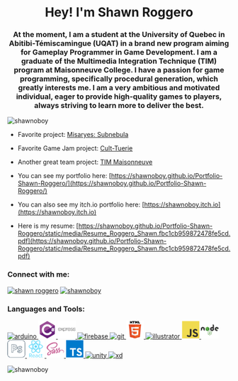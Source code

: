 <h1 align="center">Hey! I'm Shawn Roggero</h1>
<h3 align="center">At the moment, I am a student at the University of Quebec in Abitibi-Témiscamingue (UQAT) in a brand new program aiming for Gameplay Programmer in Game Development. I am a graduate of the Multimedia Integration Technique (TIM) program at Maisonneuve College. I have a passion for game programming, specifically procedural generation, which greatly interests me. I am a very ambitious and motivated individual, eager to provide high-quality games to players, always striving to learn more to deliver the best.</h3>

<p align="left"> <img src="https://komarev.com/ghpvc/?username=shawnoboy&label=Profile%20Views&color=ff7b00&style=flat-square" alt="shawnoboy" /> </p>

- Favorite project: [Misaryes: Subnebula](https://shawnoboy.itch.io/misaryes-subnebula)

- Favorite Game Jam project: [Cult-Tuerie](https://shawnoboy.itch.io/cult-tuerie)

- Another great team project: [TIM Maisonneuve](https://shawnoboy.github.io/Projet-Web-2023/)

- You can see my portfolio here: [https://shawnoboy.github.io/Portfolio-Shawn-Roggero/](https://shawnoboy.github.io/Portfolio-Shawn-Roggero/)

- You can also see my itch.io portfolio here: [https://shawnoboy.itch.io](https://shawnoboy.itch.io)

- Here is my resume: [https://shawnoboy.github.io/Portfolio-Shawn-Roggero/static/media/Resume_Roggero_Shawn.fbc1cb959872478fe5cd.pdf](https://shawnoboy.github.io/Portfolio-Shawn-Roggero/static/media/Resume_Roggero_Shawn.fbc1cb959872478fe5cd.pdf)

<h3 align="left">Connect with me:</h3>
<p align="left">
<a href="https://linkedin.com/in/shawn roggero" target="blank"><img align="center" src="https://raw.githubusercontent.com/rahuldkjain/github-profile-readme-generator/master/src/images/icons/Social/linked-in-alt.svg" alt="shawn roggero" height="30" width="40" /></a>
<a href="https://www.youtube.com/c/shawnoboy" target="blank"><img align="center" src="https://raw.githubusercontent.com/rahuldkjain/github-profile-readme-generator/master/src/images/icons/Social/youtube.svg" alt="shawnoboy" height="30" width="40" /></a>
</p>

<h3 align="left">Languages and Tools:</h3>
<p align="left"> <a href="https://www.arduino.cc/" target="_blank" rel="noreferrer"> <img src="https://cdn.worldvectorlogo.com/logos/arduino-1.svg" alt="arduino" width="40" height="40"/> </a> <a href="https://www.w3schools.com/cs/" target="_blank" rel="noreferrer"> <img src="https://raw.githubusercontent.com/devicons/devicon/master/icons/csharp/csharp-original.svg" alt="csharp" width="40" height="40"/> </a> <a href="https://expressjs.com" target="_blank" rel="noreferrer"> <img src="https://raw.githubusercontent.com/devicons/devicon/master/icons/express/express-original-wordmark.svg" alt="express" width="40" height="40"/> </a> <a href="https://firebase.google.com/" target="_blank" rel="noreferrer"> <img src="https://www.vectorlogo.zone/logos/firebase/firebase-icon.svg" alt="firebase" width="40" height="40"/> </a> <a href="https://git-scm.com/" target="_blank" rel="noreferrer"> <img src="https://www.vectorlogo.zone/logos/git-scm/git-scm-icon.svg" alt="git" width="40" height="40"/> </a> <a href="https://www.w3.org/html/" target="_blank" rel="noreferrer"> <img src="https://raw.githubusercontent.com/devicons/devicon/master/icons/html5/html5-original-wordmark.svg" alt="html5" width="40" height="40"/> </a> <a href="https://www.adobe.com/in/products/illustrator.html" target="_blank" rel="noreferrer"> <img src="https://www.vectorlogo.zone/logos/adobe_illustrator/adobe_illustrator-icon.svg" alt="illustrator" width="40" height="40"/> </a> <a href="https://developer.mozilla.org/en-US/docs/Web/JavaScript" target="_blank" rel="noreferrer"> <img src="https://raw.githubusercontent.com/devicons/devicon/master/icons/javascript/javascript-original.svg" alt="javascript" width="40" height="40"/> </a> <a href="https://nodejs.org" target="_blank" rel="noreferrer"> <img src="https://raw.githubusercontent.com/devicons/devicon/master/icons/nodejs/nodejs-original-wordmark.svg" alt="nodejs" width="40" height="40"/> </a> <a href="https://www.photoshop.com/en" target="_blank" rel="noreferrer"> <img src="https://raw.githubusercontent.com/devicons/devicon/master/icons/photoshop/photoshop-line.svg" alt="photoshop" width="40" height="40"/> </a> <a href="https://reactjs.org/" target="_blank" rel="noreferrer"> <img src="https://raw.githubusercontent.com/devicons/devicon/master/icons/react/react-original-wordmark.svg" alt="react" width="40" height="40"/> </a> <a href="https://sass-lang.com" target="_blank" rel="noreferrer"> <img src="https://raw.githubusercontent.com/devicons/devicon/master/icons/sass/sass-original.svg" alt="sass" width="40" height="40"/> </a> <a href="https://www.typescriptlang.org/" target="_blank" rel="noreferrer"> <img src="https://raw.githubusercontent.com/devicons/devicon/master/icons/typescript/typescript-original.svg" alt="typescript" width="40" height="40"/> </a> <a href="https://unity.com/" target="_blank" rel="noreferrer"> <img src="https://www.vectorlogo.zone/logos/unity3d/unity3d-icon.svg" alt="unity" width="40" height="40"/> </a> <a href="https://www.adobe.com/products/xd.html" target="_blank" rel="noreferrer"> <img src="https://cdn.worldvectorlogo.com/logos/adobe-xd.svg" alt="xd" width="40" height="40"/> </a> </p>

<p><img align="center" src="https://github-readme-stats.vercel.app/api/top-langs?username=shawnoboy&show_icons=true&theme=onedark&title_color=ff7b00&text_color=ffffff&cache_seconds=1800&locale=en&layout=compact" alt="shawnoboy" /></p>
